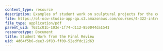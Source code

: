 ```yaml
---
content_type: resource
description: Examples of student work on sculptural projects for the course.
file: https://ol-ocw-studio-app-qa.s3.amazonaws.com/courses/4-322-introduction-to-sculpture-fall-2003/4d64f5b6dee39f83ff0952edfdc12d63_sanjitfinal.pdf
file_type: application/pdf
parent_uid: f621c01b-103e-1f74-d112-850044da1541
resourcetype: Document
title: Student Work from the Final Review
uid: 4d64f5b6-dee3-9f83-ff09-52edfdc12d63
---
```

